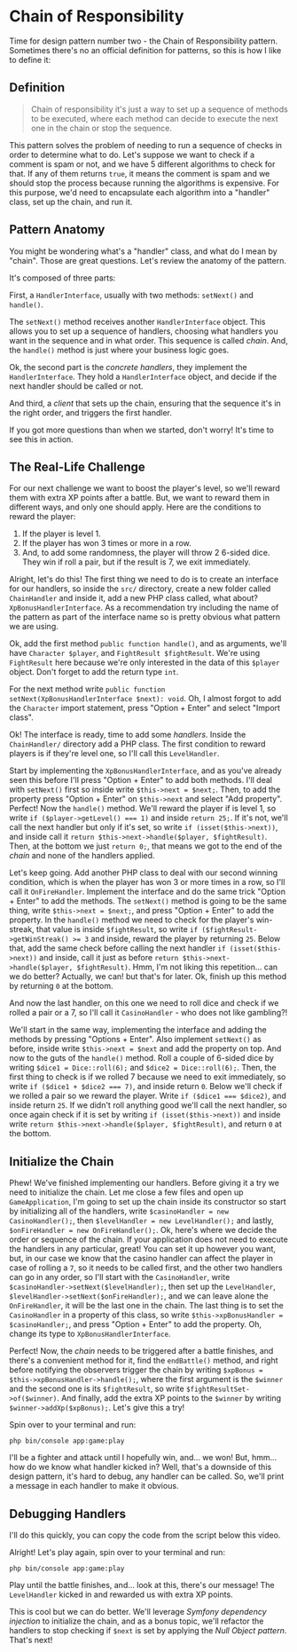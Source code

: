 # Chain of Responsibility

Time for design pattern number two - the Chain of Responsibility pattern. Sometimes
there's no an official definition for patterns, so this is how I like to define it:

## Definition

> Chain of responsibility it's just a way to set up a sequence of methods to be executed,
where each method can decide to execute the next one in the chain or stop the sequence.

This pattern solves the problem of needing to run a sequence of checks in order 
to determine what to do. Let's suppose we want to check if a comment is spam or not,
and we have 5 different algorithms to check for that. If any of them returns `true`, it means
the comment is spam and we should stop the process because running the algorithms is
expensive. For this purpose, we'd need to encapsulate each algorithm into a "handler" class,
set up the chain, and run it.

## Pattern Anatomy

You might be wondering what's a "handler" class, and what do I mean by "chain". 
Those are great questions. Let's review the anatomy of the pattern.

It's composed of three parts:

First, a `HandlerInterface`, usually with two methods: `setNext()` and `handle()`.

The `setNext()` method receives another `HandlerInterface` object. This allows you
to set up a sequence of handlers, choosing what handlers you want in the sequence
and in what order. This sequence is called *chain*. And, the `handle()` method
is just where your business logic goes.

Ok, the second part is the *concrete handlers*, they implement the `HandlerInterface`.
They hold a `HandlerInterface` object, and decide if the next handler should be called or not.

And third, a *client* that sets up the chain, ensuring that the sequence it's in the right order,
and triggers the first handler.

If you got more questions than when we started, don't worry! It's time to see this in action.

## The Real-Life Challenge

For our next challenge we want to boost the player's level, so we'll reward them with
extra XP points after a battle. But, we want to reward them in different ways, and only one
should apply. Here are the conditions to reward the player:

1) If the player is level 1.
2) If the player has won 3 times or more in a row.
3) And, to add some randomness, the player will throw 2 6-sided dice. They win
if roll a pair, but if the result is 7, we exit immediately.

Alright, let's do this! The first thing we need to do is to create an interface
for our handlers, so inside the `src/` directory, create a new folder called `ChainHandler`
and inside it, add a new PHP class called, what about? `XpBonusHandlerInterface`. 
As a recommendation try including the name of the pattern as part of the interface name
so is pretty obvious what pattern we are using.

Ok, add the first method `public function handle()`, and as arguments, we'll
have `Character $player`, and `FightResult $fightResult`. We're using `FightResult`
here because we're only interested in the data of this `$player` object. Don't forget
to add the return type `int`.

For the next method write `public function setNext(XpBonusHandlerInterface $next): void`.
Oh, I almost forgot to add the `Character` import statement, press "Option + Enter" and
select "Import class".

Ok! The interface is ready, time to add some *handlers*. Inside the `ChainHandler/` directory
add a PHP class. The first condition to reward players is if they're level one, so I'll
call this `LevelHandler`.

Start by implementing the `XpBonusHandlerInterface`, and as you've already seen this before
I'll press "Option + Enter" to add both methods. I'll deal with `setNext()` first so inside
write `$this->next = $next;`. Then, to add the property press "Option + Enter"
on `$this->next` and select "Add property". Perfect! Now the `handle()` method. We'll reward
the player if is level 1, so write `if ($player->getLevel() === 1)` and inside `return 25;`.
If it's not, we'll call the next handler but only if it's set, so write
`if (isset($this->next))`, and inside call it `return $this->next->handle($player, $fightResult)`.
Then, at the bottom we just `return 0;`, that means we got to the end of the *chain*
and none of the handlers applied.

Let's keep going. Add another PHP class to deal with our second winning condition, which 
is when the player has won 3 or more times in a row, so I'll call it `OnFireHandler`.
Implement the interface and do the same trick "Option + Enter" to add the methods. The 
`setNext()` method is going to be the same thing, write `$this->next = $next;`, and 
press "Option + Enter" to add the property. In the `handle()` method we need to check
for the player's win-streak, that value is inside `$fightResult`, so write
`if ($fightResult->getWinStreak() >= 3` and inside, reward the player by returning `25`.
Below that, add the same check before calling the next handler `if (isset($this->next))`
and inside, call it just as before `return $this->next->handle($player, $fightResult)`.
Hmm, I'm not liking this repetition... can we do better? Actually, we can! but that's
for later. Ok, finish up this method by returning `0` at the bottom.

And now the last handler, on this one we need to roll dice and check
if we rolled a pair or a 7, so I'll call it `CasinoHandler` - who does not like gambling?!

We'll start in the same way, implementing the interface and adding the methods
by pressing "Options + Enter". Also implement `setNext()` as before, inside write
`$this->next = $next` and add the property on top. And now to the guts of the `handle()` method.
Roll a couple of 6-sided dice by writing `$dice1 = Dice::roll(6);` and `$dice2 = Dice::roll(6);`.
Then, the first thing to check is if we rolled 7 because we need to exit immediately, so write
`if ($dice1 + $dice2 === 7)`, and inside return `0`. Below we'll check if we rolled a pair
so we reward the player. Write `if ($dice1 === $dice2)`, and inside return `25`.
If we didn't roll anything good we'll call the next handler, so once again check if it is set
by writing `if (isset($this->next))` and inside write `return $this->next->handle($player, $fightResult)`,
and return `0` at the bottom.

## Initialize the Chain

Phew! We've finished implementing our handlers. Before giving it a try we need
to initialize the chain. Let me close a few files and open up `GameApplication`, 
I'm going to set up the chain inside its constructor so start by initializing 
all of the handlers, write `$casinoHandler = new CasinoHandler();`,
then `$levelHandler = new LevelHandler();` and lastly, `$onFireHandler = new OnFireHandler();`.
Ok, here's where we decide the order or sequence of the chain. If your application does not need
to execute the handlers in any particular, great! You can set it up however you want, but,
in our case we know that the casino handler can affect the player in case of rolling a `7`,
so it needs to be called first, and the other two handlers can go in any order, so I'll
start with the `CasinoHandler`, write `$casinoHandler->setNext($levelHandler);`, then set up
the `LevelHandler`, `$levelHandler->setNext($onFireHandler);`, and we can leave alone
the `OnFireHandler`, it will be the last one in the chain. The last thing is to set the `CasinoHandler`
in a property of this class, so write `$this->xpBonusHandler = $casinoHandler;`, and
press "Option + Enter" to add the property. Oh, change its type to `XpBonusHandlerInterface`.

Perfect! Now, the *chain* needs to be triggered after a battle finishes, and there's a
convenient method for it, find the `endBattle()` method, and right before notifying the
observers trigger the chain by writing `$xpBonus = $this->xpBonusHandler->handle();`, where
the first argument is the `$winner` and the second one is its `$fightResult`, 
so write `$fightResultSet->of($winner)`. And finally, add the extra XP points
to the `$winner` by writing `$winner->addXp($xpBonus);`. Let's give this a try!

Spin over to your terminal and run:

```terminal
php bin/console app:game:play
```

I'll be a fighter and attack until I hopefully win, and... we won! But, hmm... how
do we know what handler kicked in? Well, that's a downside of this design pattern, it's
hard to debug, any handler can be called. So, we'll print a message in each handler to make
it obvious.

## Debugging Handlers

I'll do this quickly, you can copy the code from the script below this video.

Alright! Let's play again, spin over to your terminal and run:

```terminal
php bin/console app:game:play
```

Play until the battle finishes, and... look at this, there's our message! The `LevelHandler`
kicked in and rewarded us with extra XP points.

This is cool but we can do better. We'll leverage *Symfony dependency injection* to initialize
the chain, and as a bonus topic, we'll refactor the handlers to stop checking if `$next` is set
by applying the *Null Object pattern*. That's next!
